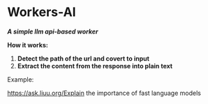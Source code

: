 # Workers-AI
***A simple llm api-based worker*** 

**How it works:**

1. **Detect the path of the url and covert to input**
2. **Extract the content from the response into plain text**

Example:

https://ask.liuu.org/Explain the importance of fast language models

